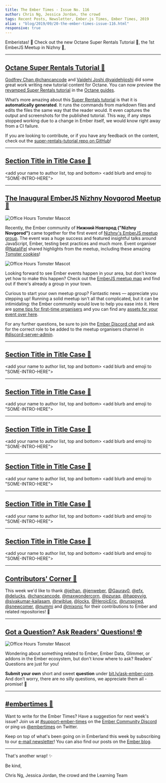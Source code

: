 ```yaml
---
title: The Ember Times - Issue No. 116
author: Chris Ng, Jessica Jordan, the crowd
tags: Recent Posts, Newsletter, Ember.js Times, Ember Times, 2019
alias : "blog/2019/09/20-the-ember-times-issue-116.html"
responsive: true
---
```


<SAYING-HELLO-IN-YOUR-FAVORITE-LANGUAGE> Emberistas! 🐹
Check out the new Octane Super Rentals Tutorial 🚀,
the 1st EmberJS Meetup in Nizhny 🥳,
<SOME-INTRO-HERE-TO-KEEP-THEM-SUBSCRIBERS-READING>

---

## [Octane Super Rentals Tutorial 🚀](https://octane-guides-preview.emberjs.com/release/tutorial/00-part-1/)

[Godfrey Chan @chancancode](https://github.com/chancancode) and [Vaidehi Joshi @vaidehijoshi](https://github.com/vaidehijoshi) did some great work writing new tutorial content for Octane. You can now preview the [revamped Super Rentals tutorial](https://octane-guides-preview.emberjs.com/release/tutorial/00-part-1/) in the [Octane guides](https://octane-guides-preview.emberjs.com/).

What’s more amazing about this [Super Rentals tutorial](https://super-rentals-tutorial--ember-super-rentals.netlify.com/) is that it is **automatically generated**. It runs the commands from markdown files and edits the files the same way that the reader would. It even captures the output and screenshots for the published tutorial. This way, if any steps stopped working due to a change in Ember itself, we would know right away from a CI failure.

If you are looking to contribute, or if you have any feedback on the content, check out the [super-rentals-tutorial repo on GitHub](https://github.com/ember-learn/super-rentals-tutorial)!

---

## [Section Title in Title Case 🐹](#section-url)

<change section title emoji>
<consider adding some bold to your paragraph>

<add your name to author list, top and bottom>
<add blurb and emoji to "SOME-INTRO-HERE">

---

## [The Inaugural EmberJS Nizhny Novgorod Meetup 🥳](https://twitter.com/NataliFel/status/1159389541490417669)

<div class="blog-row">
  <img class="float-right medium transparent padded" alt="Office Hours Tomster Mascot" title="Readers' Questions" src="/images/blog/emberjstimes/nnember1.jpg" />
  <p>Recently, the Ember community of <strong>Нижний Новгород ("Nizhny Novgorod")</strong> came together
  for the first event of <a href="https://emberjs-nn.timepad.ru/events/" target="niz" rel="noopener">Nizhny's EmberJS meetup group</a>.
  The event was a huge success and featured insightful talks around JavaScript, Ember, testing best practices and much more.
  Event organiser <a href="https://twitter.com/NataliFel" target="natali" rel="noopener">@NataliFel</a> shared highlights from the meetup,
  including these amazing <a href="https://twitter.com/NataliFel/status/1170245679849099264" target="tomstercookies" rel="noopener">Tomster cookies</a>!</p>
</div>

<div class="blog-row">
  <img class="float-left small transparent padded" alt="Office Hours Tomster Mascot" title="Readers' Questions" src="/images/blog/emberjstimes/nnember2.jpg" />
  <p>Looking forward to see Ember events happen in your area, but don't know yet how to make this happen?
  Check out the <a href="https://emberjs.com/community/meetups/" target="meetups" rel="noopener">EmberJS meetup map</a>
  and find out if there's already a group in your town.</p>

  <p>Curious to start your own meetup group? Fantastic news — appreciate you stepping up!
  Running a solid meetup isn't all that complicated, but it can be intimidating: the Ember community would love to help you ease into it.
  Here are <a href="https://emberjs.com/community/meetups-getting-started" target="orgit" rel="noopener">some tips for first-time organisers</a>
  and you can find any <a href="https://emberjs.com/community/meetups/assets" target="asssets" rel="noopener">assets for your event over here</a>.</p>
</div>


For any further questions, be sure to join the [Ember Discord chat](https://discordapp.com/invite/emberjs) and ask for the correct role to
be added to the meetup organisers channel in [#discord-server-admin](https://discordapp.com/channels/480462759797063690/480499718330253342).

---

## [Section Title in Title Case 🐹](#section-url)

<change section title emoji>
<consider adding some bold to your paragraph>

<add your name to author list, top and bottom>
<add blurb and emoji to "SOME-INTRO-HERE">

---

## [Section Title in Title Case 🐹](#section-url)

<change section title emoji>
<consider adding some bold to your paragraph>

<add your name to author list, top and bottom>
<add blurb and emoji to "SOME-INTRO-HERE">

---

## [Section Title in Title Case 🐹](#section-url)

<change section title emoji>
<consider adding some bold to your paragraph>

<add your name to author list, top and bottom>
<add blurb and emoji to "SOME-INTRO-HERE">

---

## [Section Title in Title Case 🐹](#section-url)

<change section title emoji>
<consider adding some bold to your paragraph>

<add your name to author list, top and bottom>
<add blurb and emoji to "SOME-INTRO-HERE">

---

## [Section Title in Title Case 🐹](#section-url)

<change section title emoji>
<consider adding some bold to your paragraph>

<add your name to author list, top and bottom>
<add blurb and emoji to "SOME-INTRO-HERE">

---

## [Section Title in Title Case 🐹](#section-url)

<change section title emoji>
<consider adding some bold to your paragraph>

<add your name to author list, top and bottom>
<add blurb and emoji to "SOME-INTRO-HERE">

---

## [Contributors' Corner 👏](https://guides.emberjs.com/release/contributing/repositories/)

<p>This week we'd like to thank <a href="https://github.com/jelhan" target="gh-user">@jelhan</a>, <a href="https://github.com/jenweber" target="gh-user">@jenweber</a>, <a href="https://github.com/Gaurav0" target="gh-user">@Gaurav0</a>, <a href="https://github.com/efx" target="gh-user">@efx</a>, <a href="https://github.com/delucks" target="gh-user">@delucks</a>, <a href="https://github.com/chancancode" target="gh-user">@chancancode</a>, <a href="https://github.com/maxwondercorn" target="gh-user">@maxwondercorn</a>, <a href="https://github.com/pzuraq" target="gh-user">@pzuraq</a>, <a href="https://github.com/happyvig" target="gh-user">@happyvig</a>, <a href="https://github.com/sivakumar-kailasam" target="gh-user">@sivakumar-kailasam</a>, <a href="https://github.com/rwjblue" target="gh-user">@rwjblue</a>, <a href="https://github.com/locks" target="gh-user">@locks</a>, <a href="https://github.com/HeroicEric" target="gh-user">@HeroicEric</a>, <a href="https://github.com/runspired" target="gh-user">@runspired</a>, <a href="https://github.com/snewcomer" target="gh-user">@snewcomer</a>, <a href="https://github.com/nummi" target="gh-user">@nummi</a> and <a href="https://github.com/mixonic" target="gh-user">@mixonic</a>  for their contributions to Ember and related repositories! 💖</p>

---

## [Got a Question? Ask Readers' Questions! 🤓](https://docs.google.com/forms/d/e/1FAIpQLScqu7Lw_9cIkRtAiXKitgkAo4xX_pV1pdCfMJgIr6Py1V-9Og/viewform)

<div class="blog-row">
  <img class="float-right small transparent padded" alt="Office Hours Tomster Mascot" title="Readers' Questions" src="/images/tomsters/officehours.png" />

  <p>Wondering about something related to Ember, Ember Data, Glimmer, or addons in the Ember ecosystem, but don't know where to ask? Readers’ Questions are just for you!</p>

  <p><strong>Submit your own</strong> short and sweet <strong>question</strong> under <a href="https://bit.ly/ask-ember-core" target="rq">bit.ly/ask-ember-core</a>. And don’t worry, there are no silly questions, we appreciate them all - promise! 🤞</p>
</div>

---

## [#embertimes 📰](https://blog.emberjs.com/tags/newsletter.html)

Want to write for the Ember Times? Have a suggestion for next week's issue? Join us at [#support-ember-times](https://discordapp.com/channels/480462759797063690/485450546887786506) on the [Ember Community Discord](https://discordapp.com/invite/zT3asNS) or ping us [@embertimes](https://twitter.com/embertimes) on Twitter.

Keep on top of what's been going on in Emberland this week by subscribing to our [e-mail newsletter](https://the-emberjs-times.ongoodbits.com/)! You can also find our posts on the [Ember blog](https://emberjs.com/blog/tags/newsletter.html).

---

That's another wrap! ✨

Be kind,

Chris Ng, Jessica Jordan, the crowd and the Learning Team
